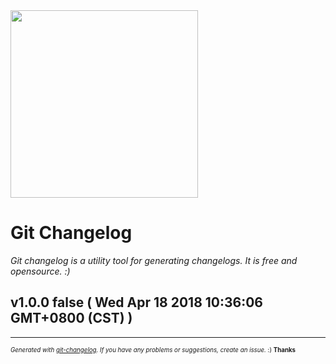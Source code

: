 <img width="300px" src="https://github.com/rafinskipg/git-changelog/raw/master/images/git-changelog-logo.png" />

# Git Changelog

_Git changelog is a utility tool for generating changelogs. It is free and opensource. :)_

## v1.0.0 false ( Wed Apr 18 2018 10:36:06 GMT+0800 (CST) )



---
<sub><sup>*Generated with [git-changelog](https://github.com/rafinskipg/git-changelog). If you have any problems or suggestions, create an issue.* :) **Thanks** </sub></sup>
